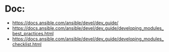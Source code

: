 # Doc:
- https://docs.ansible.com/ansible/devel/dev_guide/
- https://docs.ansible.com/ansible/devel/dev_guide/developing_modules_best_practices.html
- https://docs.ansible.com/ansible/devel/dev_guide/developing_modules_checklist.html
